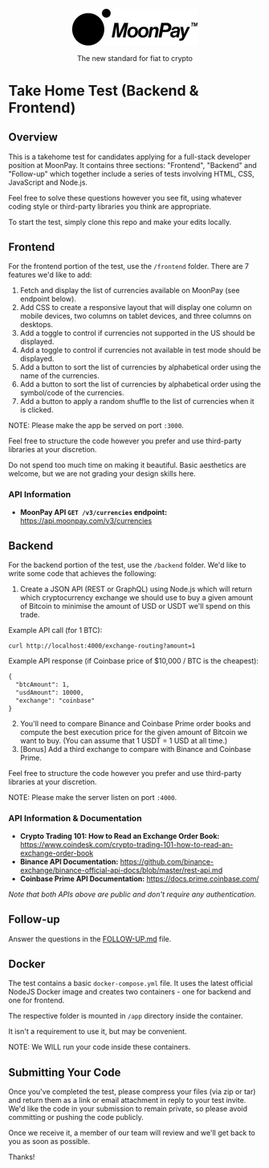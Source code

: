 <div align="center">
  <p>
    <img src="assets/logo_black.svg" width="250" />
  </p>
  <p>
    The new standard for fiat to crypto
  </p>
</div>

# Take Home Test (Backend & Frontend)

## Overview

This is a takehome test for candidates applying for a full-stack developer
position at MoonPay. It contains three sections: "Frontend", "Backend" and "Follow-up" which
together include a series of tests involving HTML, CSS, JavaScript and Node.js.

Feel free to solve these questions however you see fit, using whatever coding
style or third-party libraries you think are appropriate.

To start the test, simply clone this repo and make your edits locally.

## Frontend

For the frontend portion of the test, use the `/frontend` folder. There are 7 features we'd like to add:

1. Fetch and display the list of currencies available on MoonPay (see endpoint below).
2. Add CSS to create a responsive layout that will display one column on mobile
   devices, two columns on tablet devices, and three columns on desktops.
3. Add a toggle to control if currencies not supported in the US should be displayed.
4. Add a toggle to control if currencies not available in test mode should be displayed.
5. Add a button to sort the list of currencies by alphabetical order using the name of the currencies.
6. Add a button to sort the list of currencies by alphabetical order using the symbol/code of the currencies.
7. Add a button to apply a random shuffle to the list of currencies when it is clicked.

NOTE: Please make the app be served on port `:3000`.

Feel free to structure the code however you prefer and use third-party libraries at your discretion.

Do not spend too much time on making it beautiful. Basic aesthetics are welcome, but we are not
grading your design skills here.

### API Information

- **MoonPay API `GET /v3/currencies` endpoint:** https://api.moonpay.com/v3/currencies

## Backend

For the backend portion of the test, use the `/backend` folder. We'd like to write some code that achieves the following:

1. Create a JSON API (REST or GraphQL) using Node.js which will return which cryptocurrency exchange we should use to buy a given amount of Bitcoin to minimise the amount of USD or USDT we'll spend on this trade.

Example API call (for 1 BTC):

```
curl http://localhost:4000/exchange-routing?amount=1
```

Example API response (if Coinbase price of \$10,000 / BTC is the cheapest):

```
{
  "btcAmount": 1,
  "usdAmount": 10000,
  "exchange": "coinbase"
}
```

2. You'll need to compare Binance and Coinbase Prime order books and compute the best execution price for the given amount of Bitcoin we want to buy. (You can assume that 1 USDT = 1 USD at all time.)
3. [Bonus] Add a third exchange to compare with Binance and Coinbase Prime.

Feel free to structure the code however you prefer and use third-party libraries at your discretion.

NOTE: Please make the server listen on port `:4000`.

### API Information & Documentation

- **Crypto Trading 101: How to Read an Exchange Order Book:** https://www.coindesk.com/crypto-trading-101-how-to-read-an-exchange-order-book
- **Binance API Documentation:** https://github.com/binance-exchange/binance-official-api-docs/blob/master/rest-api.md
- **Coinbase Prime API Documentation:** https://docs.prime.coinbase.com/

_Note that both APIs above are public and don't require any authentication._

## Follow-up

Answer the questions in the [FOLLOW-UP.md](./FOLLOW-UP.md) file.

## Docker

The test contains a basic `docker-compose.yml` file. It uses the latest official NodeJS
Docker image and creates two containers - one for backend and one for frontend.

The respective folder is mounted in `/app` directory inside the container.

It isn't a requirement to use it, but may be convenient.

NOTE: We WILL run your code inside these containers.

## Submitting Your Code

Once you've completed the test, please compress your files (via zip or tar) and
return them as a link or email attachment in reply to your test invite. We'd like the
code in your submission to remain private, so please avoid committing or pushing
the code publicly.

Once we receive it, a member of our team will review and we'll get back to you
as soon as possible.

Thanks!
